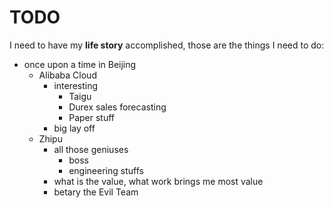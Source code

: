 # TODO
I need to have my **life story** accomplished, those are the things I need to do:
- once upon a time in Beijing
    - Alibaba Cloud
        - interesting
            - Taigu
            - Durex sales forecasting
            - Paper stuff
        - big lay off
    - Zhipu
        - all those geniuses
            - boss
            - engineering stuffs
        - what is the value, what work brings me most value
        - betary the Evil Team
